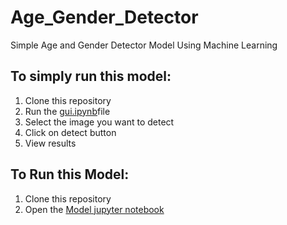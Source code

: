 # Age_Gender_Detector
Simple Age and Gender Detector Model Using Machine Learning

## To simply run this model:
1. Clone this repository
2. Run the [gui.ipynb](https://github.com/jharajni/Age_Gender_Detector/blob/main/GUI.ipynb)file
3. Select the image you want to detect
4. Click on detect button
5. View results 


## To Run this Model:
1. Clone this repository
2. Open the [Model jupyter notebook]()
